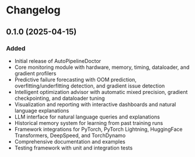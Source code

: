 # Changelog

## 0.1.0 (2025-04-15)

### Added
- Initial release of AutoPipelineDoctor
- Core monitoring module with hardware, memory, timing, dataloader, and gradient profilers
- Predictive failure forecasting with OOM prediction, overfitting/underfitting detection, and gradient issue detection
- Intelligent optimization advisor with automatic mixed precision, gradient checkpointing, and dataloader tuning
- Visualization and reporting with interactive dashboards and natural language explanations
- LLM interface for natural language queries and explanations
- Historical memory system for learning from past training runs
- Framework integrations for PyTorch, PyTorch Lightning, HuggingFace Transformers, DeepSpeed, and TorchDynamo
- Comprehensive documentation and examples
- Testing framework with unit and integration tests
